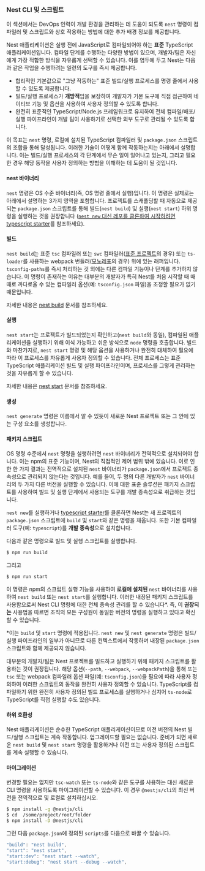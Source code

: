 ### Nest CLI 및 스크립트

이 섹션에서는 DevOps 인력이 개발 환경을 관리하는 데 도움이 되도록 `nest` 명령이 컴파일러 및 스크립트와 상호 작용하는 방법에 대한 추가 배경 정보를 제공합니다.

Nest 애플리케이션은 실행 전에 JavaScript로 컴파일되어야 하는 **표준** TypeScript 애플리케이션입니다. 컴파일 단계를 수행하는 다양한 방법이 있으며, 개발자/팀은 자신에게 가장 적합한 방식을 자유롭게 선택할 수 있습니다. 이를 염두에 두고 Nest는 다음과 같은 작업을 수행하려는 일련의 도구를 즉시 제공합니다.

- 합리적인 기본값으로 "그냥 작동하는" 표준 빌드/실행 프로세스를 명령 줄에서 사용할 수 있도록 제공합니다.
- 빌드/실행 프로세스가 **개방적**임을 보장하여 개발자가 기본 도구에 직접 접근하여 네이티브 기능 및 옵션을 사용하여 사용자 정의할 수 있도록 합니다.
- 완전히 표준적인 TypeScript/Node.js 프레임워크로 유지하여 전체 컴파일/배포/실행 파이프라인이 개발 팀이 사용하기로 선택한 외부 도구로 관리될 수 있도록 합니다.

이 목표는 `nest` 명령, 로컬에 설치된 TypeScript 컴파일러 및 `package.json` 스크립트의 조합을 통해 달성됩니다. 이러한 기술이 어떻게 함께 작동하는지는 아래에서 설명합니다. 이는 빌드/실행 프로세스의 각 단계에서 무슨 일이 일어나고 있는지, 그리고 필요한 경우 해당 동작을 사용자 정의하는 방법을 이해하는 데 도움이 될 것입니다.

#### nest 바이너리

`nest` 명령은 OS 수준 바이너리(즉, OS 명령 줄에서 실행)입니다. 이 명령은 실제로는 아래에서 설명하는 3가지 영역을 포함합니다. 프로젝트를 스캐폴딩할 때 자동으로 제공되는 `package.json` 스크립트를 통해 빌드(`nest build`) 및 실행(`nest start`) 하위 명령을 실행하는 것을 권장합니다 ([`nest new` 대신 레포를 클론하여 시작하려면 typescript starter](https://github.com/nestjs/typescript-starter)를 참조하세요).

#### 빌드

`nest build`는 표준 `tsc` 컴파일러 또는 `swc` 컴파일러([표준 프로젝트](https://docs.nestjs.com/cli/overview#project-structure)의 경우) 또는 `ts-loader`를 사용하는 webpack 번들러([모노레포](https://docs.nestjs.com/cli/overview#project-structure)의 경우) 위에 있는 래퍼입니다. `tsconfig-paths`를 즉시 처리하는 것 외에는 다른 컴파일 기능이나 단계를 추가하지 않습니다. 이 명령이 존재하는 이유는 대부분의 개발자가 특히 Nest를 처음 시작할 때 때때로 까다로울 수 있는 컴파일러 옵션(예: `tsconfig.json` 파일)을 조정할 필요가 없기 때문입니다.

자세한 내용은 [nest build](https://docs.nestjs.com/cli/usages#nest-build) 문서를 참조하세요.

#### 실행

`nest start`는 프로젝트가 빌드되었는지 확인하고(`nest build`와 동일), 컴파일된 애플리케이션을 실행하기 위해 이식 가능하고 쉬운 방식으로 `node` 명령을 호출합니다. 빌드와 마찬가지로, `nest start` 명령 및 해당 옵션을 사용하거나 완전히 대체하여 필요에 따라 이 프로세스를 자유롭게 사용자 정의할 수 있습니다. 전체 프로세스는 표준 TypeScript 애플리케이션 빌드 및 실행 파이프라인이며, 프로세스를 그렇게 관리하는 것을 자유롭게 할 수 있습니다.

자세한 내용은 [nest start](https://docs.nestjs.com/cli/usages#nest-start) 문서를 참조하세요.

#### 생성

`nest generate` 명령은 이름에서 알 수 있듯이 새로운 Nest 프로젝트 또는 그 안에 있는 구성 요소를 생성합니다.

#### 패키지 스크립트

OS 명령 수준에서 `nest` 명령을 실행하려면 `nest` 바이너리가 전역적으로 설치되어야 합니다. 이는 npm의 표준 기능이며, Nest의 직접적인 제어 범위 밖에 있습니다. 이로 인한 한 가지 결과는 전역적으로 설치된 `nest` 바이너리가 `package.json`에서 프로젝트 종속성으로 관리되지 않는다는 것입니다. 예를 들어, 두 명의 다른 개발자가 `nest` 바이너리의 두 가지 다른 버전을 실행할 수 있습니다. 이에 대한 표준 솔루션은 패키지 스크립트를 사용하여 빌드 및 실행 단계에서 사용되는 도구를 개발 종속성으로 취급하는 것입니다.

`nest new`를 실행하거나 [typescript starter](https://github.com/nestjs/typescript-starter)를 클론하면 Nest는 새 프로젝트의 `package.json` 스크립트에 `build` 및 `start`와 같은 명령을 채웁니다. 또한 기본 컴파일러 도구(예: `typescript`)를 **개발 종속성**으로 설치합니다.

다음과 같은 명령으로 빌드 및 실행 스크립트를 실행합니다.

```bash
$ npm run build
```

그리고

```bash
$ npm run start
```

이 명령은 npm의 스크립트 실행 기능을 사용하여 **로컬에 설치된** `nest` 바이너리를 사용하여 `nest build` 또는 `nest start`를 실행합니다. 이러한 내장된 패키지 스크립트를 사용함으로써 Nest CLI 명령에 대한 전체 종속성 관리를 할 수 있습니다*. 즉, 이 **권장되는** 사용법을 따르면 조직의 모든 구성원이 동일한 버전의 명령을 실행하고 있다고 확신할 수 있습니다.

\*이는 `build` 및 `start` 명령에 적용됩니다. `nest new` 및 `nest generate` 명령은 빌드/실행 파이프라인의 일부가 아니므로 다른 컨텍스트에서 작동하며 내장된 `package.json` 스크립트와 함께 제공되지 않습니다.

대부분의 개발자/팀은 Nest 프로젝트를 빌드하고 실행하기 위해 패키지 스크립트를 활용하는 것이 권장됩니다. 해당 옵션(`--path`, `--webpack`, `--webpackPath`)을 통해 또는 `tsc` 또는 webpack 컴파일러 옵션 파일(예: `tsconfig.json`)을 필요에 따라 사용자 정의하여 이러한 스크립트의 동작을 완전히 사용자 정의할 수 있습니다. TypeScript를 컴파일하기 위한 완전히 사용자 정의된 빌드 프로세스를 실행하거나 심지어 `ts-node`로 TypeScript를 직접 실행할 수도 있습니다.

#### 하위 호환성

Nest 애플리케이션은 순수한 TypeScript 애플리케이션이므로 이전 버전의 Nest 빌드/실행 스크립트는 계속 작동합니다. 업그레이드할 필요는 없습니다. 준비가 되면 새로운 `nest build` 및 `nest start` 명령을 활용하거나 이전 또는 사용자 정의된 스크립트를 계속 실행할 수 있습니다.

#### 마이그레이션

변경할 필요는 없지만 `tsc-watch` 또는 `ts-node`와 같은 도구를 사용하는 대신 새로운 CLI 명령을 사용하도록 마이그레이션할 수 있습니다. 이 경우 `@nestjs/cli`의 최신 버전을 전역적으로 및 로컬로 설치하십시오.

```bash
$ npm install -g @nestjs/cli
$ cd  /some/project/root/folder
$ npm install -D @nestjs/cli
```

그런 다음 `package.json`에 정의된 `scripts`를 다음으로 바꿀 수 있습니다.

```typescript
"build": "nest build",
"start": "nest start",
"start:dev": "nest start --watch",
"start:debug": "nest start --debug --watch",
```